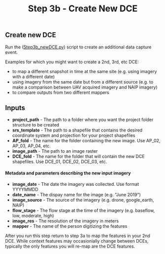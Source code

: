 ﻿---
title: Step 3b - Create New DCE
weight: 3
---

## Create new DCE

Run the ([Step3b_newDCE.py](https://github.com/Riverscapes/inundation/blob/master/STEP3b_newDCE.py)) script to create an additional data capture event. 

Examples for which you might want to create a 2nd, 3rd, etc DCE:
- to map a different snapshot in time at the same site (e.g. using imagery with a different date)
- using imagery from the same date but from a different source (e.g. to make a comparison between UAV acquired imagery and NAIP imagery)
- to compare outputs from two different mappers

## Inputs
- **project_path** - The path to a folder where you want the project folder structure to be created
- **srs_template** - The path to a shapefile that contains the desired coordinate system and projection for your project shapefiles
- **AP_fold** - The name for the folder containing the new image. Use AP_02, AP_03, AP_04, etc.
- **image_path** - The path to an image raster  
- **DCE_fold** - The name for the folder that will contain the new DCE shapefiles. Use DCE_01, DCE_02, DCE_03, etc.

#### Metadata and parameters describing the new input imagery
- **image_date** - The date the imagery was collected. Use format YYYYMMDD
- **date_name** - The dispay name for the image (e.g. "June 2019")
- **image_source** - The source of the imagery (e.g. drone, google_earth, NAIP)
- **flow_stage** - The flow stage at the time of the imagery (e.g. baseflow, low, moderate, high)
- **image_res** - The resolution of the imagery in meters
- **mapper** - The name of the person digitizing the features

After you run this step return to step 3a to map the features in your 2nd DCE. While context features may occasionially change between DCEs, typically the only features you will re-map are the DCE features.


